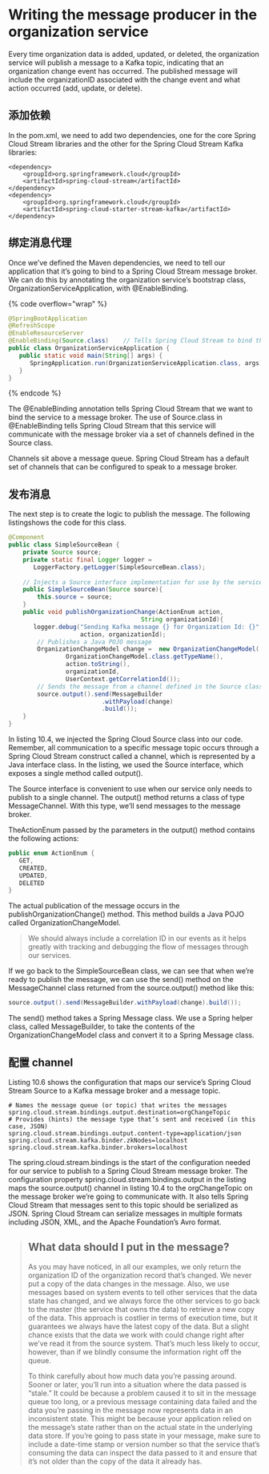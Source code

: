 # Writing the message producer in the organization service

Every time organization data is added, updated, or deleted, the organization service will publish a message to a Kafka topic, indicating that an organization change event has occurred. The published message will include the organizationID associated with the change event and what action occurred (add, update, or delete).

## 添加依赖

In the pom.xml, we need to add two dependencies, one for the core Spring Cloud Stream libraries and the other for the Spring Cloud Stream Kafka libraries:

```
<dependency>
    <groupId>org.springframework.cloud</groupId>
    <artifactId>spring-cloud-stream</artifactId>
</dependency>
<dependency>
    <groupId>org.springframework.cloud</groupId>
    <artifactId>spring-cloud-starter-stream-kafka</artifactId>
</dependency>
```

## 绑定消息代理

Once we’ve defined the Maven dependencies, we need to tell our application that it’s going to bind to a Spring Cloud Stream message broker. We can do this by annotating the organization service’s bootstrap class, OrganizationServiceApplication, with @EnableBinding.

{% code overflow="wrap" %}
```java
@SpringBootApplication
@RefreshScope
@EnableResourceServer
@EnableBinding(Source.class)    // Tells Spring Cloud Stream to bind the application to a message broker
public class OrganizationServiceApplication {
   public static void main(String[] args) {
      SpringApplication.run(OrganizationServiceApplication.class, args);
   }
}
```
{% endcode %}

The @EnableBinding annotation tells Spring Cloud Stream that we want to bind the service to a message broker. The use of Source.class in @EnableBinding tells Spring Cloud Stream that this service will communicate with the message broker via a set of channels defined in the Source class.

Channels sit above a message queue. Spring Cloud Stream has a default set of channels that can be configured to speak to a message broker.

## 发布消息

The next step is to create the logic to publish the message. The following listingshows the code for this class.

```java
@Component
public class SimpleSourceBean {
    private Source source;
    private static final Logger logger =
       LoggerFactory.getLogger(SimpleSourceBean.class);
       
    // Injects a Source interface implementation for use by the service
    public SimpleSourceBean(Source source){   
        this.source = source;
    }
    public void publishOrganizationChange(ActionEnum action, 
                                     String organizationId){
       logger.debug("Sending Kafka message {} for Organization Id: {}",
                    action, organizationId);
        // Publishes a Java POJO message
        OrganizationChangeModel change =  new OrganizationChangeModel(
                OrganizationChangeModel.class.getTypeName(),
                action.toString(),
                organizationId,
                UserContext.getCorrelationId()); 
        // Sends the message from a channel defined in the Source class 
        source.output().send(MessageBuilder  
                          .withPayload(change)
                          .build()); 
    }
}
```

In listing 10.4, we injected the Spring Cloud Source class into our code. Remember, all communication to a specific message topic occurs through a Spring Cloud Stream construct called a channel, which is represented by a Java interface class. In the listing, we used the Source interface, which exposes a single method called output().

The Source interface is convenient to use when our service only needs to publish to a single channel. The output() method returns a class of type MessageChannel. With this type, we’ll send messages to the message broker.

TheActionEnum passed by the parameters in the output() method contains the following actions:&#x20;

```java
public enum ActionEnum {
   GET,
   CREATED,
   UPDATED,
   DELETED
}
```

The actual publication of the message occurs in the publishOrganizationChange() method. This method builds a Java POJO called OrganizationChangeModel.

> We should always include a correlation ID in our events as it helps greatly with tracking and debugging the flow of messages through our services.

If we go back to the SimpleSourceBean class, we can see that when we’re ready to publish the message, we can use the send() method on the MessageChannel class returned from the source.output() method like this:

```java
source.output().send(MessageBuilder.withPayload(change).build());
```

The send() method takes a Spring Message class. We use a Spring helper class, called MessageBuilder, to take the contents of the OrganizationChangeModel class and convert it to a Spring Message class.

## 配置 channel

Listing 10.6 shows the configuration that maps our service’s Spring Cloud Stream Source to a Kafka message broker and a message topic.

```properties
# Names the message queue (or topic) that writes the messages
spring.cloud.stream.bindings.output.destination=orgChangeTopic  
# Provides (hints) the message type that’s sent and received (in this case, JSON) 
spring.cloud.stream.bindings.output.content-type=application/json    
spring.cloud.stream.kafka.binder.zkNodes=localhost    
spring.cloud.stream.kafka.binder.brokers=localhost
```

The spring.cloud.stream.bindings is the start of the configuration needed for our service to publish to a Spring Cloud Stream message broker. The configuration property spring.cloud.stream.bindings.output in the listing maps the source.output() channel in listing 10.4 to the orgChangeTopic on the message broker we’re going to communicate with. It also tells Spring Cloud Stream that messages sent to this topic should be serialized as JSON. Spring Cloud Stream can serialize messages in multiple formats including JSON, XML, and the Apache Foundation’s Avro format.

> ## What data should I put in the message?
>
> As you may have noticed, in all our examples, we only return the organization ID of the organization record that’s changed. We never put a copy of the data changes in the message. Also, we use messages based on system events to tell other services that the data state has changed, and we always force the other services to go back to the master (the service that owns the data) to retrieve a new copy of the data. This approach is costlier in terms of execution time, but it guarantees we always have the latest copy of the data. But a slight chance exists that the data we work with could change right after we’ve read it from the source system. That’s much less likely to occur, however, than if we blindly consume the information right off the queue.
>
> To think carefully about how much data you’re passing around. Sooner or later, you’ll run into a situation where the data passed is “stale.” It could be because a problem caused it to sit in the message queue too long, or a previous message containing data failed and the data you’re passing in the message now represents data in an inconsistent state. This might be because your application relied on the message’s state rather than on the actual state in the underlying data store. If you’re going to pass state in your message, make sure to include a date-time stamp or version number so that the service that’s consuming the data can inspect the data passed to it and ensure that it’s not older than the copy of the data it already has.

